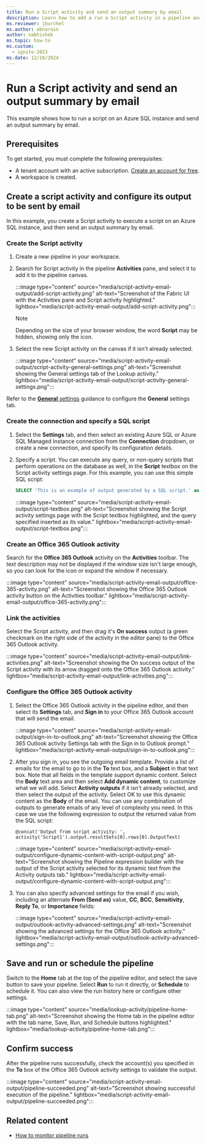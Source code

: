 ```yaml
---
title: Run a Script activity and send an output summary by email
description: Learn how to add a run a Script activity in a pipeline and send output from the activity by email.
ms.reviewer: jburchel
ms.author: abnarain
author: nabhishek
ms.topic: how-to
ms.custom:
  - ignite-2023
ms.date: 12/18/2024
---
```


# Run a Script activity and send an output summary by email

This example shows how to run a script on an Azure SQL instance and send an output summary by email.

## Prerequisites

To get started, you must complete the following prerequisites:

- A tenant account with an active subscription. [Create an account for free](../fundamentals/fabric-trial.md).
- A workspace is created.

## Create a script activity and configure its output to be sent by email

In this example, you create a Script activity to execute a script on an Azure SQL instance, and then send an output summary by email.

### Create the Script activity

1. Create a new pipeline in your workspace.
1. Search for Script activity in the pipeline **Activities** pane, and select it to add it to the pipeline canvas.

   :::image type="content" source="media/script-activity-email-output/add-script-activity.png" alt-text="Screenshot of the Fabric UI with the Activities pane and Script activity highlighted." lightbox="media/script-activity-email-output/add-script-activity.png":::

   > [!NOTE]
   > Depending on the size of your browser window, the word **Script** may be hidden, showing only the icon.

1. Select the new Script activity on the canvas if it isn't already selected.

   :::image type="content" source="media/script-activity-email-output/script-activity-general-settings.png" alt-text="Screenshot showing the General settings tab of the Lookup activity." lightbox="media/script-activity-email-output/script-activity-general-settings.png":::

Refer to the [**General** settings](activity-overview.md#general-settings) guidance to configure the **General** settings tab.

### Create the connection and specify a SQL script

1. Select the **Settings** tab, and then select an existing Azure SQL or Azure SQL Managed Instance connection from the **Connection** dropdown, or create a new connection, and specify its configuration details.

1. Specify a script. You can execute any query, or non-query scripts that perform operations on the database as well, in the **Script** textbox on the Script activity settings page. For this example, you can use this simple SQL script:

   ```sql
   SELECT 'This is an example of output generated by a SQL script.' as OutputText
   ```

   :::image type="content" source="media/script-activity-email-output/script-textbox.png" alt-text="Screenshot showing the Script activity settings page with the Script textbox highlighted, and the query specified inserted as its value." lightbox="media/script-activity-email-output/script-textbox.png":::

### Create an Office 365 Outlook activity

Search for the **Office 365 Outlook** activity on the **Activities** toolbar. The text description may not be displayed if the window size isn't large enough, so you can look for the icon or expand the window if necessary.

:::image type="content" source="media/script-activity-email-output/office-365-activity.png" alt-text="Screenshot showing the Office 365 Outlook activity button on the Activities toolbar." lightbox="media/script-activity-email-output/office-365-activity.png":::

### Link the activities

Select the Script activity, and then drag it's **On success** output (a green checkmark on the right side of the activity in the editor pane) to the Office 365 Outlook activity.

:::image type="content" source="media/script-activity-email-output/link-activities.png" alt-text="Screenshot showing the On success output of the Script activity with its arrow dragged onto the Office 365 Outlook activity." lightbox="media/script-activity-email-output/link-activities.png":::

### Configure the Office 365 Outlook activity

1. Select the Office 365 Outlook activity in the pipeline editor, and then select its **Settings** tab, and **Sign in** to your Office 365 Outlook account that will send the email.

   :::image type="content" source="media/script-activity-email-output/sign-in-to-outlook.png" alt-text="Screenshot showing the Office 365 Outlook activity Settings tab with the Sign in to Outlook prompt."  lightbox="media/script-activity-email-output/sign-in-to-outlook.png":::

1. After you sign in, you see the outgoing email template. Provide a list of emails for the email to go to in the **To** text box, and a **Subject** in that text box. Note that all fields in the template support dynamic content. Select the **Body** text area and then select **Add dynamic content**, to customize what we will add. Select **Activity outputs** if it isn't already selected, and then select the output of the activity. Select OK to use this dynamic content as the **Body** of the email. You can use any combination of outputs to generate emails of any level of complexity you need. In this case we use the following expression to output the returned value from the SQL script:

   ```@concat('Output from script activity: ', activity('Script1').output.resultSets[0].rows[0].OutputText)```

   :::image type="content" source="media/script-activity-email-output/configure-dynamic-content-with-script-output.png" alt-text="Screenshot showing the Pipeline expression builder with the output of the Script activity selected for its dynamic text from the Activity outputs tab." lightbox="media/script-activity-email-output/configure-dynamic-content-with-script-output.png":::

1. You can also specify advanced settings for the email if you wish, including an alternate **From (Send as)** value, **CC**, **BCC**, **Sensitivity**, **Reply To**, or **Importance** fields:

   :::image type="content" source="media/script-activity-email-output/outlook-activity-advanced-settings.png" alt-text="Screenshot showing the advanced settings for the Office 365 Outlook activity." lightbox="media/script-activity-email-output/outlook-activity-advanced-settings.png":::

## Save and run or schedule the pipeline

Switch to the **Home** tab at the top of the pipeline editor, and select the save button to save your pipeline.  Select **Run** to run it directly, or **Schedule** to schedule it.  You can also view the run history here or configure other settings.

:::image type="content" source="media/lookup-activity/pipeline-home-tab.png" alt-text="Screenshot showing the Home tab in the pipeline editor with the tab name, Save, Run, and Schedule buttons highlighted." lightbox="media/lookup-activity/pipeline-home-tab.png":::

## Confirm success

After the pipeline runs successfully, check the account(s) you specified in the **To** box of the Office 365 Outlook activity settings to validate the output.

:::image type="content" source="media/script-activity-email-output/pipeline-succeeded.png" alt-text="Screenshot showing successful execution of the pipeline." lightbox="media/script-activity-email-output/pipeline-succeeded.png":::

## Related content

- [How to monitor pipeline runs](monitor-pipeline-runs.md)
